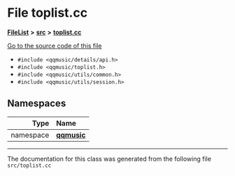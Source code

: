 

# File toplist.cc



[**FileList**](files.md) **>** [**src**](dir_68267d1309a1af8e8297ef4c3efbcdba.md) **>** [**toplist.cc**](toplist_8cc.md)

[Go to the source code of this file](toplist_8cc_source.md)



* `#include <qqmusic/details/api.h>`
* `#include <qqmusic/toplist.h>`
* `#include <qqmusic/utils/common.h>`
* `#include <qqmusic/utils/session.h>`













## Namespaces

| Type | Name |
| ---: | :--- |
| namespace | [**qqmusic**](namespaceqqmusic.md) <br> |





















































------------------------------
The documentation for this class was generated from the following file `src/toplist.cc`


